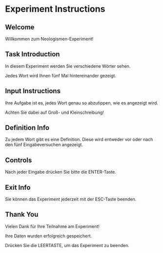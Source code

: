 # Experiment Instructions

## Welcome
Willkommen zum Neologismen-Experiment!

## Task Introduction
In diesem Experiment werden Sie verschiedene Wörter sehen.

Jedes Wort wird Ihnen fünf Mal hintereinander gezeigt.

## Input Instructions
Ihre Aufgabe ist es, jedes Wort genau so abzutippen,
wie es angezeigt wird.

Achten Sie dabei auf Groß- und Kleinschreibung!

## Definition Info
Zu jedem Wort gibt es eine Definition.
Diese wird entweder vor oder nach den
fünf Eingabeversuchen angezeigt.

## Controls
Nach jeder Eingabe drücken Sie bitte die ENTER-Taste.

## Exit Info
Sie können das Experiment jederzeit mit
der ESC-Taste beenden.

## Thank You
Vielen Dank für Ihre Teilnahme am Experiment!

Ihre Daten wurden erfolgreich gespeichert.

Drücken Sie die LEERTASTE, um das Experiment zu beenden.

